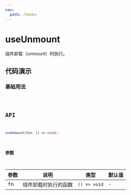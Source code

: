 ```yaml
---
nav:
  path: /hooks
---
```


# useUnmount

组件卸载（unmount）时执行。

## 代码演示

### 基础用法

<code src="./demo/demo1.tsx" />

## API

```typescript
useUnmount(fun: () => void);
```

### 参数

| 参数 | 说明                 | 类型         | 默认值 |
| ---- | -------------------- | ------------ | ------ |
| fn   | 组件卸载时执行的函数 | `() => void` | -      |
